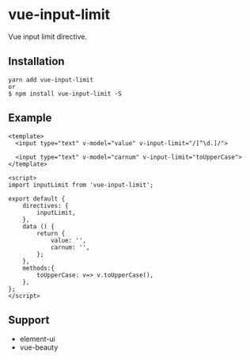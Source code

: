 # vue-input-limit
Vue input limit directive.

## Installation

```
yarn add vue-input-limit
or
$ npm install vue-input-limit -S
```

## Example

```vue
<template>
  <input type="text" v-model="value" v-input-limit="/[^\d.]/">
  
  <input type="text" v-model="carnum" v-input-limit="toUpperCase">
</template>

<script>
import inputLimit from 'vue-input-limit';

export default {
    directives: {
        inputLimit,
    },
    data () {
        return {
            value: '',
            carnum: '',
        };
    },
    methods:{
        toUpperCase: v=> v.toUpperCase(),
    },
};
</script>

```

## Support

* element-ui
* vue-beauty

